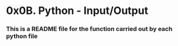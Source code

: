 # 0x0B. Python - Input/Output

### This is a README file for the function carried out by each python file

